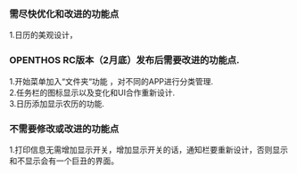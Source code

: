 ### 需尽快优化和改进的功能点  
  1.日历的美观设计，  
 
### OPENTHOS RC版本（2月底）发布后需要改进的功能点. 
  1.开始菜单加入“文件夹“功能 ，对不同的APP进行分类管理.  
  2.任务栏的图标显示以及变化和UI合作重新设计.  
  3.日历添加显示农历的功能.
  
### 不需要修改或改进的功能点  
  1.打印信息无需增加显示开关，增加显示开关的话，通知栏要重新设计，否则显示和不显示会有一个巨丑的界面。
